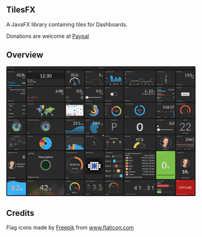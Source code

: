 ## TilesFX
A JavaFX library containing tiles for Dashboards.

Donations are welcome at [Paypal](https://paypal.me/hans0l0)

## Overview
![Overview](https://raw.githubusercontent.com/HanSolo/tilesfx/master/TilesFX.png)


## Credits
<div>Flag icons made by <a href="https://www.flaticon.com/authors/freepik" title="Freepik">Freepik</a> from <a href="https://www.flaticon.com/" title="Flaticon">www.flaticon.com</a></div>